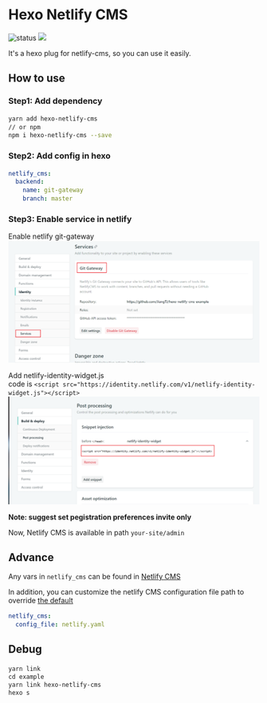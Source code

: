 # Hexo Netlify CMS
![status](https://img.shields.io/badge/status-EarlyAccess-red.svg)
[![](https://img.shields.io/npm/v/hexo-netlify-cms.svg)](https://www.npmjs.com/package/hexo-netlify-cms)   

It's a hexo plug for netlify-cms, so you can use it easily.

## How to use
### Step1: Add dependency
```bash
yarn add hexo-netlify-cms
// or npm
npm i hexo-netlify-cms --save
```
### Step2: Add config in hexo
```yaml
netlify_cms:
  backend:
    name: git-gateway
    branch: master
```
### Step3: Enable service in netlify

Enable netlify git-gateway  
![](imgs/git-gateway.png)  

Add netlify-identity-widget.js   
code is `<script src="https://identity.netlify.com/v1/netlify-identity-widget.js"></script>`  
![](imgs/snippet.png)

**Note: suggest set pegistration preferences invite only**

Now, Netlify CMS is available in path `your-site/admin`


## Advance
Any vars in `netlify_cms` can be found in [Netlify CMS](https://www.netlifycms.org/docs/configuration-options/)   

In addition, you can customize the netlify CMS configuration file path to override [the default](admin/config.yml)
```yml
netlify_cms:
  config_file: netlify.yaml
```

## Debug
```
yarn link
cd example
yarn link hexo-netlify-cms
hexo s
```
